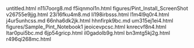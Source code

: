 untitled.html
n11i7oorg8.md
f5iqnmol1n.html
figures/Pint_Install_ScreenShot
v26755e9jjg.html
23i16fku4m8.md
li198irbsss.html
l1m4l9q0r4.html
j4ur5unhcss.md
66nha6dk2jk.html
hhnfirpk9bc.md
um315ej1ei4.html
figures/Sample_Pint_Notebook1
jeoicevpcsc.html
knrecvf8n4.html
ltar0pui5bc.md
6jp54gricp.html
il0gadolb9g.html
bn3mtg5kj2g.html
r496qi268mc.html